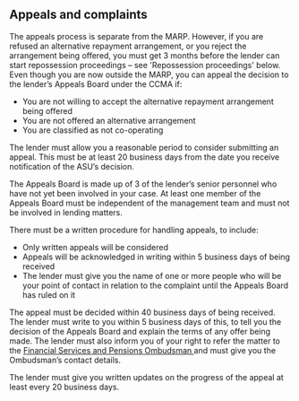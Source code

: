 ##  Appeals and complaints

The appeals process is separate from the MARP. However, if you are refused an
alternative repayment arrangement, or you reject the arrangement being
offered, you must get 3 months before the lender can start repossession
proceedings – see 'Repossession proceedings' below. Even though you are now
outside the MARP, you can appeal the decision to the lender’s Appeals Board
under the CCMA if:

  * You are not willing to accept the alternative repayment arrangement being offered 
  * You are not offered an alternative arrangement 
  * You are classified as not co-operating 

The lender must allow you a reasonable period to consider submitting an
appeal. This must be at least 20 business days from the date you receive
notification of the ASU’s decision.

The Appeals Board is made up of 3 of the lender’s senior personnel who have
not yet been involved in your case. At least one member of the Appeals Board
must be independent of the management team and must not be involved in lending
matters.

There must be a written procedure for handling appeals, to include:

  * Only written appeals will be considered 
  * Appeals will be acknowledged in writing within 5 business days of being received 
  * The lender must give you the name of one or more people who will be your point of contact in relation to the complaint until the Appeals Board has ruled on it 

The appeal must be decided within 40 business days of being received. The
lender must write to you within 5 business days of this, to tell you the
decision of the Appeals Board and explain the terms of any offer being made.
The lender must also inform you of your right to refer the matter to the [
Financial Services and Pensions Ombudsman ](https://www.fspo.ie/) and must
give you the Ombudsman’s contact details.

The lender must give you written updates on the progress of the appeal at
least every 20 business days.
